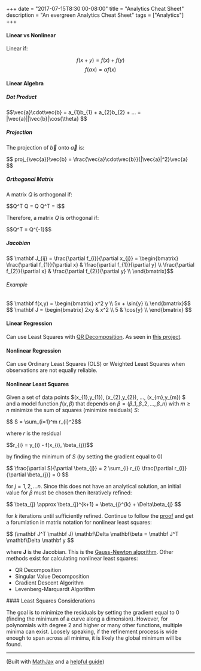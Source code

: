 +++
date = "2017-07-15T8:30:00-08:00"
title = "Analytics Cheat Sheet"
description = "An evergreen Analytics Cheat Sheet"
tags = ["Analytics"]
+++


#### Linear vs Nonlinear

Linear if:

$$f(x + y) = f(x) + f(y)$$
$$f(\alpha x) = \alpha f(x)$$

#### Linear Algebra

##### Dot Product

<div>$$\vec{a}\cdot\vec{b} = a_{1}b_{1} + a_{2}b_{2} + ... = |\vec{a}||\vec{b}|\cos{\theta} $$</div>

##### Projection

The projection of $\vec{b}$ onto $\vec{a}$ is:

<div>$$ proj_{\vec{a}}\vec{b} = \frac{\vec{a}\cdot\vec{b}}{|\vec{a}|^2}\vec{a} $$</div>

##### Orthogonal Matrix

A matrix $Q$ is orthogonal if:

<div>$$Q^T Q = Q Q^T = I$$</div>

Therefore, a matrix $Q$ is orthogonal if:

<div>$$Q^T = Q^{-1}$$</div>

##### Jacobian

<div>$$ \mathbf J_{ij} = \frac{\partial f_{i}}{\partial x_{j}} =  \begin{bmatrix} 
\frac{\partial f_{1}}{\partial x} & \frac{\partial f_{1}}{\partial y}  \\
\frac{\partial f_{2}}{\partial x} & \frac{\partial f_{2}}{\partial y} \\
\end{bmatrix}$$</div>

###### Example

<div>$$ \mathbf f(x,y) = \begin{bmatrix} 
x^2 y \\
5x + \sin{y} \\
\end{bmatrix}$$</div>

<div>$$
\mathbf J  = \begin{bmatrix} 
2xy & x^2  \\
5 & \cos{y} \\
\end{bmatrix}
$$</div>

#### Linear Regression

Can use Least Squares with [QR Decomposition](https://en.wikipedia.org/wiki/QR_decomposition). As seen in [this project](https://github.com/sajari/regression/blob/master/regression.go#L162-L176).

#### Nonlinear Regression

Can use Ordinary Least Squares (OLS) or Weighted Least Squares when observations are not equally reliable.

#### Nonlinear Least Squares

Given a set of data points $(x\_{1},y\_{1}), (x\_{2},y\_{2}), ..., (x\_{m},y\_{m})  $ and a model function $f(x,\beta)$ that depends on $\beta = (\beta\_{1}, \beta\_{2}, ..., \beta\_{n})$ with $m \ge n$ minimize the sum of squares (minimize residuals) $S$:

<div>$$ S = \sum_{i=1}^m r_{i}^2$$</div>

where $r$ is the residual

<div>$$r_{i} = y_{i} - f(x_{i}, \beta_{j})$$</div>

by finding the minimum of $S$ (by setting the gradient equal to 0)

<div>$$ \frac{\partial S}{\partial \beta_{j}} = 2 \sum_{i} r_{i} \frac{\partial r_{i}}{\partial \beta_{j}} = 0 $$</div> 

for $j = 1, 2, ... n$. Since this does not have an analytical solution, an initial value for $\beta$ must be chosen then iteratively refined:

<div>$$ \beta_{j} \approx \beta_{j}^{k+1} = \beta_{j}^{k} + \Delta\beta_{j} $$</div>

for $k$ iterations until sufficiently refined. Continue to follow the [proof](https://en.wikipedia.org/wiki/Non-linear_least_squares) and get a forumlation in matrix notation for nonlinear least squares:

<div>$$ (\mathbf J^T \mathbf J) \mathbf\Delta \mathbf\beta = \mathbf J^T \mathbf\Delta \mathbf y $$</div>

where $\mathbf J$ is the Jacobian. This is the [Gauss-Newton algorithm](https://en.wikipedia.org/wiki/Gauss%E2%80%93Newton_algorithm). Other methods exist for calculating nonlinear least squares:

- QR Decomposition
- Singular Value Decomposition
- Gradient Descent Algorithm
- Levenberg-Marquardt Algorithm

<div></div>
#### Least Squares Considerations

The goal is to minimize the residuals by setting the gradient equal to 0 (finding the minimum of a curve along a dimension). However, for polynomials with degree 2 and higher or many other functions, multiple minima can exist. Loosely speaking, if the refinement process is wide enough to span across all minima, it is likely the global minimum will be found.

---

(Built with [MathJax](https://www.mathjax.org/) and a [helpful guide](http://csrgxtu.github.io/2015/03/20/Writing-Mathematic-Fomulars-in-Markdown/))